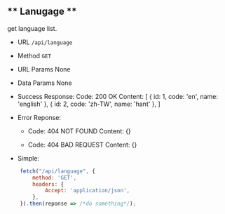 ** Lanugage **
---
get language list.

- URL
    `/api/language`

- Method
    `GET`

- URL Params
    None

- Data Params
    None

- Success Response:
    Code: 200 OK
    Content: [
        { id: 1, code: 'en', name: 'english' },
        { id: 2, code: 'zh-TW', name: 'hant' },
    ]

- Error Reponse:
    - Code: 404 NOT FOUND
      Content: {}

    - Code: 404 BAD REQUEST
      Content: {}

- Simple:
``` Javascript (ES6 Style)
    fetch("/api/language", {
        method: 'GET',
        headers: {
            Accept: 'application/json',
        },
    }).then(reponse => /*do something*/);
```

